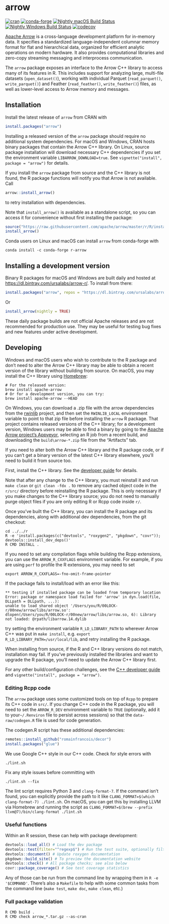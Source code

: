 # arrow

[![cran](https://www.r-pkg.org/badges/version-last-release/arrow)](https://cran.r-project.org/package=arrow)
[![conda-forge](https://img.shields.io/conda/vn/conda-forge/r-arrow.svg)](https://anaconda.org/conda-forge/r-arrow)
[![Nightly macOS Build
Status](https://travis-ci.org/ursa-labs/arrow-r-nightly.png?branch=master)](https://travis-ci.org/ursa-labs/arrow-r-nightly)
[![Nightly Windows Build
Status](https://ci.appveyor.com/api/projects/status/ume8udm5r26u2c9l/branch/master?svg=true)](https://ci.appveyor.com/project/nealrichardson/arrow-r-nightly-yxl55/branch/master)
[![codecov](https://codecov.io/gh/ursa-labs/arrow-r-nightly/branch/master/graph/badge.svg)](https://codecov.io/gh/ursa-labs/arrow-r-nightly)

[Apache Arrow](https://arrow.apache.org/) is a cross-language
development platform for in-memory data. It specifies a standardized
language-independent columnar memory format for flat and hierarchical
data, organized for efficient analytic operations on modern hardware. It
also provides computational libraries and zero-copy streaming messaging
and interprocess communication.

The `arrow` package exposes an interface to the Arrow C++ library to
access many of its features in R. This includes support for analyzing
large, multi-file datasets (`open_dataset()`), working with individual
Parquet (`read_parquet()`, `write_parquet()`) and Feather
(`read_feather()`, `write_feather()`) files, as well as lower-level
access to Arrow memory and messages.

## Installation

Install the latest release of `arrow` from CRAN with

``` r
install.packages("arrow")
```

Installing a released version of the `arrow` package should require no
additional system dependencies. For macOS and Windows, CRAN hosts binary
packages that contain the Arrow C++ library. On Linux, source package
installation will download necessary C++ dependencies if you set the
environment variable `LIBARROW_DOWNLOAD=true`.
See `vignette("install", package = "arrow")` for details.

If you install the `arrow` package from source and the C++ library is
not found, the R package functions will notify you that Arrow is not
available. Call

``` r
arrow::install_arrow()
```

to retry installation with dependencies.

Note that `install_arrow()` is available as a standalone script, so you can
access it for convenience without first installing the package:

```r
source("https://raw.githubusercontent.com/apache/arrow/master/r/R/install-arrow.R")
install_arrow()
```

Conda users on Linux and macOS can install `arrow` from conda-forge with

    conda install -c conda-forge r-arrow

## Installing a development version

Binary R packages for macOS and Windows are built daily and hosted at
<https://dl.bintray.com/ursalabs/arrow-r/>. To install from there:

``` r
install.packages("arrow", repos = "https://dl.bintray.com/ursalabs/arrow-r")
```

Or

```r
install_arrow(nightly = TRUE)
```

These daily package builds are not official Apache releases and are not
recommended for production use. They may be useful for testing bug fixes
and new features under active development.

## Developing

Windows and macOS users who wish to contribute to the R package and
don’t need to alter the Arrow C++ library may be able to obtain a
recent version of the library without building from source. On macOS,
you may install the C++ library using [Homebrew](https://brew.sh/):

``` shell
# For the released version:
brew install apache-arrow
# Or for a development version, you can try:
brew install apache-arrow --HEAD
```

On Windows, you can download a .zip file with the arrow dependencies
from the [rwinlib](https://github.com/rwinlib/arrow/releases) project,
and then set the `RWINLIB_LOCAL` environment variable to point to that
zip file before installing the `arrow` R package. That project contains
released versions of the C++ library; for a development version, Windows
users may be able to find a binary by going to the [Apache Arrow
project’s
Appveyor](https://ci.appveyor.com/project/ApacheSoftwareFoundation/arrow),
selecting an R job from a recent build, and downloading the
`build\arrow-*.zip` file from the “Artifacts” tab.

If you need to alter both the Arrow C++ library and the R package code,
or if you can’t get a binary version of the latest C++ library
elsewhere, you’ll need to build it from source too.

First, install the C++ library. See the [developer
guide](https://arrow.apache.org/docs/developers/cpp/building.html) for details.

Note that after any change to the C++ library, you must reinstall it and
run `make clean` or `git clean -fdx .` to remove any cached object code
in the `r/src/` directory before reinstalling the R package. This is
only necessary if you make changes to the C++ library source; you do not
need to manually purge object files if you are only editing R or Rcpp
code inside `r/`.

Once you’ve built the C++ library, you can install the R package and its
dependencies, along with additional dev dependencies, from the git
checkout:

``` shell
cd ../../r
R -e 'install.packages(c("devtools", "roxygen2", "pkgdown", "covr")); devtools::install_dev_deps()'
R CMD INSTALL .
```

If you need to set any compilation flags while building the Rcpp
extensions, you can use the `ARROW_R_CXXFLAGS` environment variable. For
example, if you are using `perf` to profile the R extensions, you may
need to set

``` shell
export ARROW_R_CXXFLAGS=-fno-omit-frame-pointer
```

If the package fails to install/load with an error like this:

    ** testing if installed package can be loaded from temporary location
    Error: package or namespace load failed for 'arrow' in dyn.load(file, DLLpath = DLLpath, ...):
    unable to load shared object '/Users/you/R/00LOCK-r/00new/arrow/libs/arrow.so':
    dlopen(/Users/you/R/00LOCK-r/00new/arrow/libs/arrow.so, 6): Library not loaded: @rpath/libarrow.14.dylib

try setting the environment variable `R_LD_LIBRARY_PATH` to wherever
Arrow C++ was put in `make install`, e.g. `export
R_LD_LIBRARY_PATH=/usr/local/lib`, and retry installing the R package.

When installing from source, if the R and C++ library versions do not
match, installation may fail. If you’ve previously installed the
libraries and want to upgrade the R package, you’ll need to update the
Arrow C++ library first.

For any other build/configuration challenges, see the [C++ developer
guide](https://arrow.apache.org/docs/developers/cpp/building.html) and
`vignette("install", package = "arrow")`.

### Editing Rcpp code

The `arrow` package uses some customized tools on top of `Rcpp` to
prepare its C++ code in `src/`. If you change C++ code in the R package,
you will need to set the `ARROW_R_DEV` environment variable to `TRUE`
(optionally, add it to your`~/.Renviron` file to persist across
sessions) so that the `data-raw/codegen.R` file is used for code
generation.

The codegen.R script has these additional dependencies:

``` r
remotes::install_github("romainfrancois/decor")
install.packages("glue")
```

We use Google C++ style in our C++ code. Check for style errors with

    ./lint.sh

Fix any style issues before committing with

    ./lint.sh --fix

The lint script requires Python 3 and `clang-format-7`. If the command
isn’t found, you can explicitly provide the path to it like
`CLANG_FORMAT=$(which clang-format-7) ./lint.sh`. On macOS, you can get
this by installing LLVM via Homebrew and running the script as
`CLANG_FORMAT=$(brew --prefix llvm@7)/bin/clang-format ./lint.sh`

### Useful functions

Within an R session, these can help with package development:

``` r
devtools::load_all() # Load the dev package
devtools::test(filter="^regexp$") # Run the test suite, optionally filtering file names
devtools::document() # Update roxygen documentation
pkgdown::build_site() # To preview the documentation website
devtools::check() # All package checks; see also below
covr::package_coverage() # See test coverage statistics
```

Any of those can be run from the command line by wrapping them in `R -e
'$COMMAND'`. There’s also a `Makefile` to help with some common tasks
from the command line (`make test`, `make doc`, `make clean`, etc.)

### Full package validation

``` shell
R CMD build .
R CMD check arrow_*.tar.gz --as-cran
```
